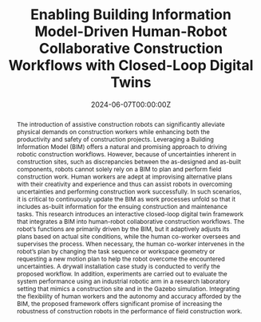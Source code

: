 ---
title: "Enabling Building Information Model-Driven Human-Robot Collaborative Construction Workflows with Closed-Loop Digital Twins"

# Authors
# If you created a profile for a user (e.g. the default `admin` user), write the username (folder name) here 
# and it will be replaced with their full name and linked to their profile.
authors:
- Xi Wang
- Hongrui Yu
- Wes McGee
- Carol C. Menassa
- Vineet R. Kamat

# Author notes (optional)
author_notes:
- "Equal contribution"
- "Equal contribution"


date: "2024-06-07T00:00:00Z"
doi: "https://doi.org/10.1016/j.compind.2024.104112"

# Schedule page publish date (NOT publication's date).
publishDate: "2024-06-07T00:00:00Z"

# Publication type.
# Legend: 0 = Uncategorized; 1 = Conference paper; 2 = Journal article;
# 3 = Preprint / Working Paper; 4 = Report; 5 = Book; 6 = Book section;
# 7 = Thesis; 8 = Patent
publication_types: ["2"]

# Publication name and optional abbreviated publication name.
publication: In *Computers in Industry*
# publication_short: In *ICW*

abstract: The introduction of assistive construction robots can significantly alleviate physical demands on construction workers while enhancing both the productivity and safety of construction projects. Leveraging a Building Information Model (BIM) offers a natural and promising approach to driving robotic construction workflows. However, because of uncertainties inherent in construction sites, such as discrepancies between the as-designed and as-built components, robots cannot solely rely on a BIM to plan and perform field construction work. Human workers are adept at improvising alternative plans with their creativity and experience and thus can assist robots in overcoming uncertainties and performing construction work successfully. In such scenarios, it is critical to continuously update the BIM as work processes unfold so that it includes as-built information for the ensuing construction and maintenance tasks. This research introduces an interactive closed-loop digital twin framework that integrates a BIM into human-robot collaborative construction workflows. The robot’s functions are primarily driven by the BIM, but it adaptively adjusts its plans based on actual site conditions, while the human co-worker oversees and supervises the process. When necessary, the human co-worker intervenes in the robot’s plan by changing the task sequence or workspace geometry or requesting a new motion plan to help the robot overcome the encountered uncertainties. A drywall installation case study is conducted to verify the proposed workflow. In addition, experiments are carried out to evaluate the system performance using an industrial robotic arm in a research laboratory setting that mimics a construction site and in the Gazebo simulation. Integrating the flexibility of human workers and the autonomy and accuracy afforded by the BIM, the proposed framework offers significant promise of increasing the robustness of construction robots in the performance of field construction work.

# Summary. An optional shortened abstract.
# summary: Lorem ipsum dolor sit amet, consectetur adipiscing elit. Duis posuere tellus ac convallis placerat. Proin tincidunt magna sed ex sollicitudin condimentum.

tags: []

# Display this page in the Featured widget?
featured: false

# Custom links (uncomment lines below)
# links:
# - name: Custom Link
#   url: http://example.org

url_pdf: 'https://arxiv.org/pdf/2306.09639.pdf'
url_code: ''
url_dataset: ''
url_poster: ''
url_project: ''
url_slides: ''
url_source: ''
url_video: 'https://youtu.be/e4V-hEE-6Tw'

# Featured image
# To use, add an image named `featured.jpg/png` to your page's folder. 
# image:
#   caption: 'Image credit: [**Unsplash**](https://unsplash.com/photos/pLCdAaMFLTE)'
#   focal_point: ""
#   preview_only: false

# Associated Projects (optional).
#   Associate this publication with one or more of your projects.
#   Simply enter your project's folder or file name without extension.
#   E.g. `internal-project` references `content/project/internal-project/index.md`.
#   Otherwise, set `projects: []`.
projects: []
# Slides (optional).
#   Associate this publication with Markdown slides.
#   Simply enter your slide deck's filename without extension.
#   E.g. `slides: "example"` references `content/slides/example/index.md`.
#   Otherwise, set `slides: ""`.
slides: ""
---